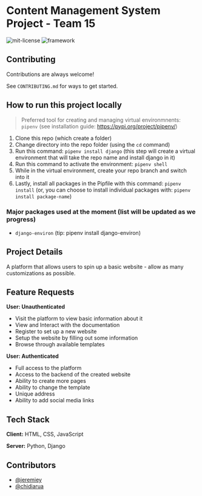 # Content Management System Project - Team 15
![mit-license](https://img.shields.io/badge/license-MIT-blue) ![framework](https://img.shields.io/badge/framework-django-blue)

## Contributing

Contributions are always welcome!

See `CONTRIBUTING.md` for ways to get started.

## How to run this project locally

> Preferred tool for creating and managing virtual environmnents: `pipenv` (see installation guide: <https://pypi.org/project/pipenv/>)

1. Clone this repo (which create a folder)
2. Change directory into the repo folder (using the `cd` command)
3. Run this command: `pipenv install django` (this step will create a virtual environment that will take the repo name and install django in it)
4. Run this command to activate the environment: `pipenv shell`
5. While in the virtual environment, create your repo branch and switch into it
6. Lastly, install all packages in the Pipfile with this command: `pipenv install` (or, you can choose to install individual packages with: `pipenv install package-name`)

### Major packages used at the moment (list will be updated as we progress)
- `django-environ` (tip: pipenv install django-environ)

## Project Details

A platform that allows users to spin up a basic website - allow as many customizations as possible.

## Feature Requests

**User: Unauthenticated**
  
- Visit the platform to view basic information about it
- View and Interact with the documentation
- Register to set up a new website
- Setup the website by filling out some information
- Browse through available templates 

**User: Authenticated**
  
- Full access to the platform
- Access to the backend of the created website
- Ability to create more pages
- Ability to change the template
- Unique address
- Ability to add social media links

## Tech Stack

**Client:** HTML, CSS, JavaScript

**Server:** Python, Django

## Contributors
- [@jeremiey](https://www.github.com/jeremiey)
- [@chidiarua](https://www.github.com/chidiarua)

